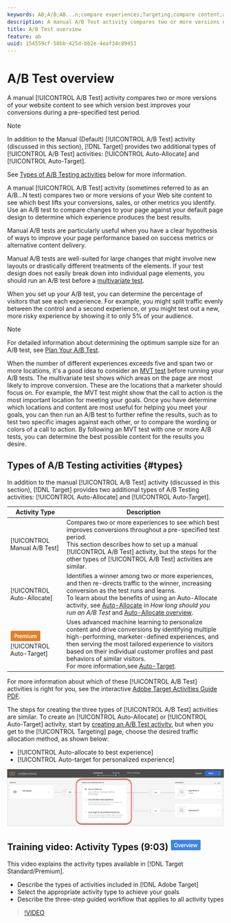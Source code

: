 ```yaml
---
keywords: AB;A/B;AB...n;compare experiences;Targeting;compare content;auto-target;auto-allocate
description: A manual A/B Test activity compares two or more versions of your website content to see which version best improves your conversions during a pre-specified test period.
title: A/B Test overview
feature: ab
uuid: 154559cf-58bb-425d-bb2e-4eaf34c89451
---
```


# A/B Test overview

A manual [!UICONTROL A/B Test] activity compares two or more versions of your website content to see which version best improves your conversions during a pre-specified test period.

>[!NOTE]
>
>In addition to the Manual (Default) [!UICONTROL A/B Test] activity (discussed in this section), [!DNL Target] provides two additional types of [!UICONTROL A/B Test] activities: [!UICONTROL Auto-Allocate] and [!UICONTROL Auto-Target].
>
>See [Types of A/B Testing activities](#types) below for more information.

A manual [!UICONTROL A/B Test] activity (sometimes referred to as an A/B...N test) compares two or more versions of your Web site content to see which best lifts your conversions, sales, or other metrics you identify. Use an A/B test to compare changes to your page against your default page design to determine which experience produces the best results.

Manual A/B tests are particularly useful when you have a clear hypothesis of ways to improve your page performance based on success metrics or alternative content delivery.

Manual A/B tests are well-suited for large changes that might involve new layouts or drastically different treatments of the elements. If your test design does not easily break down into individual page elements, you should run an A/B test before a [multivariate test](/help/c-activities/c-multivariate-testing/multivariate-testing.md).

When you set up your A/B test, you can determine the percentage of visitors that see each experience. For example, you might split traffic evenly between the control and a second experience, or you might test out a new, more risky experience by showing it to only 5% of your audience.

>[!NOTE]
>
>For detailed information about determining the optimum sample size for an A/B test, see [Plan Your A/B Test](/help/c-activities/t-test-ab/sample-size-determination.md).

When the number of different experiences exceeds five and span two or more locations, it's a good idea to consider an [MVT test](/help/c-activities/c-multivariate-testing/multivariate-testing.md) before running your A/B tests. The multivariate test shows which areas on the page are most likely to improve conversion. These are the locations that a marketer should focus on. For example, the MVT test might show that the call to action is the most important location for meeting your goals. Once you have determine which locations and content are most useful for helping you meet your goals, you can then run an A/B test to further refine the results, such as to test two specific images against each other, or to compare the wording or colors of a call to action. By following an MVT test with one or more A/B tests, you can determine the best possible content for the results you desire.

## Types of A/B Testing activities {#types}

In addition to the manual [!UICONTROL A/B Test] activity (discussed in this section), [!DNL Target] provides two additional types of A/B Testing activities: [!UICONTROL Auto-Allocate] and [!UICONTROL Auto-Target].

|Activity Type|Description|
| --- | --- |
|[!UICONTROL Manual A/B Test]|Compares two or more experiences to see which best improves conversions throughout a pre-specified test period.<br>This section describes how to set up a manual [!UICONTROL A/B Test] activity, but the steps for the other types of [!UICONTROL A/B Test] activities are similar.|
|[!UICONTROL Auto-Allocate]|Identifies a winner among two or more experiences, and then re-directs traffic to the winner, increasing conversion as the test runs and learns.<br>To learn about the benefits of using an Auto-Allocate activity, see [Auto-Allocate](/help/c-activities/t-test-ab/sample-size-determination.md#auto-allocate) in *How long should you run an A/B Test* and [Auto-Allocate overview](/help/c-activities/automated-traffic-allocation/automated-traffic-allocation.md).|
|![Premium badge](/help/assets/premium.png) [!UICONTROL Auto-Target]|Uses advanced machine learning to personalize content and drive conversions by identifying multiple high-performing, marketer-defined experiences, and then serving the most tailored experience to visitors based on their individual customer profiles and past behaviors of similar visitors.<br>For more information,see [Auto-Target](/help/c-activities/auto-target/auto-target-to-optimize.md).|

For more information about which of these [!UICONTROL A/B Test] activities is right for you, see the interactive [Adobe Target Activities Guide PDF](/help/c-activities/target-activities-guide.md).

The steps for creating the three types of [!UICONTROL A/B Test] activities are similar. To create an [!UICONTROL Auto-Allocate] or [!UICONTROL Auto-Target] activity, start by [creating an A/B Test activity](/help/c-activities/t-test-ab/t-test-create-ab/test-create-ab.md), but when you get to the [!UICONTROL Targeting] page, choose the desired traffic allocation method, as shown below:

* [!UICONTROL Auto-allocate to best experience]
* [!UICONTROL Auto-target for personalized experience]

![Traffic Allocation Method settings](/help/c-activities/t-test-ab/t-test-create-ab/assets/traffic-allocation-method.png)

## Training video: Activity Types (9:03) ![Overview badge](/help/assets/overview.png) 

This video explains the activity types available in [!DNL Target Standard/Premium].

* Describe the types of activities included in [!DNL Adobe Target] 
* Select the appropriate activity type to achieve your goals 
* Describe the three-step guided workflow that applies to all activity types

>[!VIDEO](https://video.tv.adobe.com/v/17386) 
